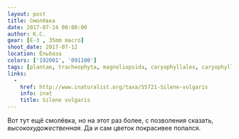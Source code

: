 ```yaml
---
layout: post
title: Смолёвка
date: 2017-07-24 00:00:00
author: К.С.
gear: [E-3 , 35mm macro]
shoot_date: 2017-07-12
location: Ёльбаза
colors: ['192001', '091100']
tags: [plantae, tracheophyta, magnoliopsida, caryophyllales, caryophyllaceae, silene, silene vulgaris]
links:
  -
    href: http://www.inaturalist.org/taxa/55721-Silene-vulgaris
    info: inat
    title: Silene vulgaris
---
```

Вот тут ещё смолёвка, но на этот раз более, с позволения сказать, _высокохудожественная_. Да и сам цветок покрасивее попался.
